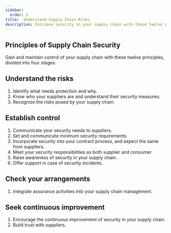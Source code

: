 ```yaml
---
sidebar:
  order: 2
title:  Understand Supply Chain Risks
description: Increase security in your supply chain with these twelve principles. 
---
```


## Principles of Supply Chain Security
Gain and maintain control of your supply chain with these twelve principles, divided into four stages.

## Understand the risks

1. Identify what needs protection and why.
2. Know who your suppliers are and understand their security measures.
3. Recognize the risks posed by your supply chain.

## Establish control

1. Communicate your security needs to suppliers.
2. Set and communicate minimum security requirements.
3. Incorporate security into your contract process, and expect the same from suppliers.
4. Meet your security responsibilities as both supplier and consumer.
5. Raise awareness of security in your supply chain.
6. Offer support in case of security incidents.

## Check your arrangements

1. Integrate assurance activities into your supply chain management.

## Seek continuous improvement

1. Encourage the continuous improvement of security in your supply chain.
2. Build trust with suppliers.
